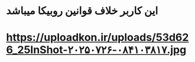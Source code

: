# این کاربر خلاف قوانین روبیکا میباشد 
# https://uploadkon.ir/uploads/53d626_25InShot-۲۰۲۵۰۷۲۶-۰۸۴۱۰۳۸۱۷.jpg
